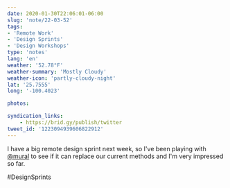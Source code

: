 ```yaml
---
date: 2020-01-30T22:06:01-06:00
slug: 'note/22-03-52'
tags:
- 'Remote Work'
- 'Design Sprints'
- 'Design Workshops'
type: 'notes'
lang: 'en'
weather: '52.78°F'
weather-summary: 'Mostly Cloudy'
weather-icon: 'partly-cloudy-night'
lat: '25.7555'
long: '-100.4023'

photos:

syndication_links:
    - https://brid.gy/publish/twitter
tweet_id: '1223094939606822912'
---
```

I have a big remote design sprint next week, so I've been playing with <a href="https://twitter.com/@mural">@mural</a> to see if it can replace our current methods and I'm very impressed so far.

#DesignSprints
  